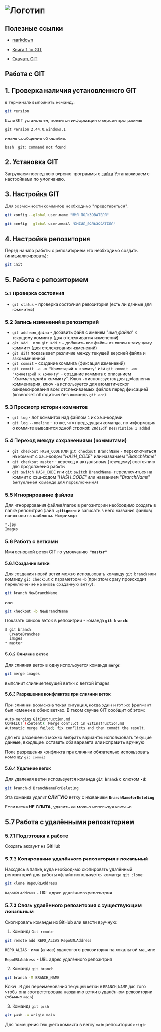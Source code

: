 # ![Логотип](Images\Git-Logo-1788C.png)

## Полезные ссылки

+ [markdown](https://learn.microsoft.com/ru-ru/contribute/content/markdown-reference)

+ [Книга 1 по GIT](https://git-scm.com/book/ru/v2)
+ [Скачать GIT](https://git-scm.com/download/)

## Работа c GIT

## 1. Проверка наличия установленного GIT

в терминале выполнить команду:

```bash
git version
```

Если GIT установлен, появится информация о версии программы

`git version 2.44.0.windows.1`

иначе сообщение об ошибке:

`bash: git: command not found`

## 2. Установка GIT

Загружаем последнюю версию программы с [сайта](site=https://git-scm.com/download/)
Устанавливаем с настройками по умолчанию.

## 3. Настройка GIT

Для возможности коммитов необходимо "представиться":

```bash
git config --global user.name "ИМЯ_ПОЛЬЗОВАТЕЛЯ"
```

```bash
git config --global user.email "ЕМЕЙЛ_ПОЛЬЗОВАТЕЛЯ"
```

## 4. Настройка репозитория

Перед начало работы с репозиторием его необходимо создать (инициализировать):

```bash
git init
```

## 5. Работа с репозиторием

### 5.1 Проверка состояния

+ `git status` - проверка состояния репозитория (есть ли данные для коммитов)
  
### 5.2 Запись изменений в репозиторий

+ `git add имя_файла` - добавить файл с именем "*имя_файла*" к текущему коммиту (для отслеживания изменений)
+ `git add .` или `git add *` - добавить все файлы из папки к текущему коммиту (для отслеживания изменений)
+ `git diff` показывает различие между текущей версией файла и закоммиченной
+ `git commit` - создание коммита (фиксация изменений)
+ `git commit -a -m "Комметарий к коммиту"` или `git commit -am "Комметарий к коммиту"` - создание коммита с описанием "*Комментарий к коммиту*". Ключ `-m` используется для добавления комментария, ключ `-a` используется для атоматическог оиндексирования всех отслеживаемых файлов перед фиксацией (позволяет обходиться без команды `git add`)

### 5.3 Просмотр истории коммитов

+ `git log` - лог коммитов над файлом с их хэш-кодами
+ `git log --oneline` - то же, что предыдущая команда, но информация о коммите выводится одной строкой:
  `28d12df Description 1 added`

### 5.4 Переход между сохранениями (коммитами)

+ `git checkout HASH_CODE` или `git checkout BranchName` - переключиться на коммит с хэш-кодом "*HASH_CODE*" или названием "*BranchName*"
+ `git checkout master` - переход к актуальному (текущему) состоянию для продолжения работы
+ `git switch HASH_CODE` или `git switch BranchName`- переключиться на коммит с хэш-кодом "*HASH_CODE*" или названием "*BranchName*" (актуальная команда для переключения)

### 5.5 Игнорирование файлов

Для игнорирования файлов/папок в репозитории необходимо создать в папке репозитрия файл **`.gitignore`** и записать в него названия файлов/папок или их шаблоны. Например:

```bash
*.jpg
Images
```

### 5.6 Работа с ветками

Имя основной ветки GIT по умолчанию: **`"master"`**

#### 5.6.1 Создание ветки

Для создания новой ветки можно использовать команду `git branch` или команду `git checkout` с параметром `-b` (при этом сразу происходит переключение на вновь созданную ветку):

```bash
git branch NewBranchName
```

или

```bash
git checkout -b NewBranchName
```

Показать список веток в репозитрии - команда **`git branch`**:

```bash
$ git branch
  CreateBranches
  images
* master
```

#### 5.6.2 Слияние веток

Для слияния веток в одну используется команда **`merge`**:

```bash
git merge images
```

выполнит слияние текущей ветки с веткой images

#### 5.6.3 Разрешение конфликтов при слиянии веток

При слиянии возможна такая ситуация, когда один и тот же фрагмент был изменен в обеих ветках. В таком случае GIT сообщит об этом:

```bash
Auto-merging GitInstruction.md
CONFLICT (content): Merge conflict in GitInstruction.md
Automatic merge failed; fix conflicts and then commit the result.
```

для его разрешения можно выбрать варианты: использовать текущие данные, входящие, оставить оба варианта или исправить вручную

Поле разрешения конфликта при слиянии обязательно использовать команду `git commit`

#### 5.6.4 Удаление веток

Для удаления ветки используется команда **`git branch`** c ключом **`-d`**:

```bash
git branch-d BranchNameForDeleting
```

Эта команда удалит **СЛИТУЮ** ветку с названием **`BranchNameForDeleting`**

Если ветка **НЕ СЛИТА**, удалить ее можно используя ключ **`-D`**

## 5.7 Работа с удалёнными репозиторием

### 5.7.1 Подготовка к работе

Создать аккаунт на GitHub

### 5.7.2 Копирование удалённого репозитория в локальный

Находясь в папке, куда необходимо скопировать удалённый репозиторий для работы офлайн используется команда `git clone`:

```bash
git clone RepoURLAddress
```

`RepoURLAddress` - URL адрес удалённого репозитрия

### 5.7.3 Связь удалённого репозитория с существующим локальным

Скопировать команды из GitHub или ввести вручную:
1. Команда `Git remote`

```bash
git remote add REPO_ALIAS RepoURLAddress
````

`REPO_ALIAS` - имя (алиас) удаленного репозитория на локальной машине

`RepoURLAddress` - URL адрес удалённого репозитрия

2. Команда `git branch`

```bash
git branch -M BRANCH_NAME
```

Ключ `-M` для переименования текущей ветки в `BRANCH_NAME` для того, чтобы она соответствовала названию ветки в удалённом репозитории (обычно `main`)

3. Команда `git push`

```bash
git push -u origin main
```

Для помещения текщуего коммита в ветку `main` репозитория `origin`